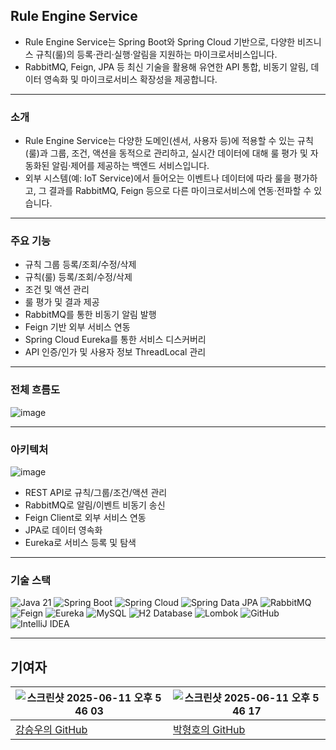 ## **Rule Engine Service**

- Rule Engine Service는 Spring Boot와 Spring Cloud 기반으로, 다양한 비즈니스 규칙(룰)의 등록·관리·실행·알림을 지원하는 마이크로서비스입니다.
- RabbitMQ, Feign, JPA 등 최신 기술을 활용해 유연한 API 통합, 비동기 알림, 데이터 영속화 및 마이크로서비스 확장성을 제공합니다.

---

### **소개**

- Rule Engine Service는 다양한 도메인(센서, 사용자 등)에 적용할 수 있는 규칙(룰)과 그룹, 조건, 액션을 동적으로 관리하고, 실시간 데이터에 대해 룰 평가 및 자동화된 알림·제어를 제공하는 백엔드 서비스입니다.
- 외부 시스템(예: IoT Service)에서 들어오는 이벤트나 데이터에 따라 룰을 평가하고, 그 결과를 RabbitMQ, Feign 등으로 다른 마이크로서비스에 연동·전파할 수 있습니다.

---

### **주요 기능**

- 규칙 그룹 등록/조회/수정/삭제
- 규칙(룰) 등록/조회/수정/삭제
- 조건 및 액션 관리
- 룰 평가 및 결과 제공
- RabbitMQ를 통한 비동기 알림 발행
- Feign 기반 외부 서비스 연동
- Spring Cloud Eureka를 통한 서비스 디스커버리
- API 인증/인가 및 사용자 정보 ThreadLocal 관리

---
### **전체 흐름도**
![image](https://github.com/user-attachments/assets/a0694ddf-4f29-45a4-b0d2-f87af61c78ad)


---

### **아키텍처**

![image](https://github.com/user-attachments/assets/dd183dfb-06ae-4fd4-b53e-922d478f294c)

- REST API로 규칙/그룹/조건/액션 관리
- RabbitMQ로 알림/이벤트 비동기 송신
- Feign Client로 외부 서비스 연동
- JPA로 데이터 영속화
- Eureka로 서비스 등록 및 탐색

---

### **기술 스택**

![Java 21](https://img.shields.io/badge/Java-21-ED8B00?style=for-the-badge&logo=openjdk&logoColor=white)
![Spring Boot](https://img.shields.io/badge/Spring_Boot-6DB33F?style=for-the-badge&logo=spring&logoColor=white)
![Spring Cloud](https://img.shields.io/badge/Spring_Cloud-6DB33F?style=for-the-badge&logo=spring&logoColor=white)
![Spring Data JPA](https://img.shields.io/badge/Spring_Data_JPA-6DB33F?style=for-the-badge&logo=spring&logoColor=white)
![RabbitMQ](https://img.shields.io/badge/RabbitMQ-FF6600?style=for-the-badge&logo=rabbitmq&logoColor=white)
![Feign](https://img.shields.io/badge/Feign_Client-006AFF?style=for-the-badge)
![Eureka](https://img.shields.io/badge/Eureka-212121?style=for-the-badge&logoColor=white)
![MySQL](https://img.shields.io/badge/MySQL-005C84?style=for-the-badge&logo=mysql&logoColor=white)
![H2 Database](https://img.shields.io/badge/H2_Database-0066A1?style=for-the-badge)
![Lombok](https://img.shields.io/badge/Lombok-A40000?style=for-the-badge)
![GitHub](https://img.shields.io/badge/GitHub-100000?style=for-the-badge&logo=github&logoColor=white)
![IntelliJ IDEA](https://img.shields.io/badge/IntelliJ_IDEA-000000?style=for-the-badge&logo=intellij-idea&logoColor=white)



---
## 기여자
| ![스크린샷 2025-06-11 오후 5 46 03](https://github.com/user-attachments/assets/fb33479b-2442-4712-b633-b0c7f4369d71) | ![스크린샷 2025-06-11 오후 5 46 17](https://github.com/user-attachments/assets/0bc9b1fe-4632-4a6f-a0ee-d2ed823bee5c) |
|--------------------------------------------------------------------------------------------|------------------------------------------------------------------------------------------|
| [강승우의 GitHub](https://github.com/oculusK)                                                  | [박형호의 GitHub](https://github.com/phh624)                                                |
